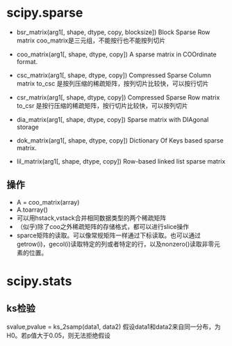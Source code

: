 # scipy.sparse
* bsr_matrix(arg1[, shape, dtype, copy, blocksize]) Block Sparse Row matrix
coo_matrix是三元组，不能按行也不能按列切片
* coo_matrix(arg1[, shape, dtype, copy]) A sparse matrix in COOrdinate format.
* csc_matrix(arg1[, shape, dtype, copy]) Compressed Sparse Column matrix
to_csc 是按列压缩的稀疏矩阵，按列切片比较快，可以按行切片

* csr_matrix(arg1[, shape, dtype, copy]) Compressed Sparse Row matrix
to_csr  是按行压缩的稀疏矩阵，按行切片比较快，可以按列切片

* dia_matrix(arg1[, shape, dtype, copy]) Sparse matrix with DIAgonal storage
* dok_matrix(arg1[, shape, dtype, copy]) Dictionary Of Keys based sparse matrix.
* lil_matrix(arg1[, shape, dtype, copy]) Row-based linked list sparse matrix

## 操作
* A = coo_matrix(array)
* A.toarray()
* 可以用hstack,vstack合并相同数据类型的两个稀疏矩阵
* （似乎)除了coo之外稀疏矩阵的存储格式，都可以进行slice操作 
* sparce矩阵的读取。可以像常规矩阵一样通过下标读取。也可以通过getrow(i)，gecol(i)读取特定的列或者特定的行，以及nonzero()读取非零元素的位置。


# scipy.stats
## ks检验
svalue,pvalue = ks_2samp(data1, data2)
假设data1和data2来自同一分布，为H0。若p值大于0.05，则无法拒绝假设


